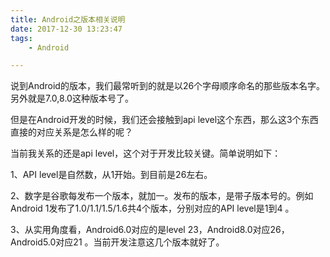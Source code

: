 ```yaml
---
title: Android之版本相关说明
date: 2017-12-30 13:23:47
tags:
	- Android

---
```




说到Android的版本，我们最常听到的就是以26个字母顺序命名的那些版本名字。另外就是7.0,8.0这种版本号了。

但是在Android开发的时候，我们还会接触到api level这个东西，那么这3个东西直接的对应关系是怎么样的呢？

当前我关系的还是api level，这个对于开发比较关键。简单说明如下：

1、API level是自然数，从1开始。到目前是26左右。

2、数字是谷歌每发布一个版本，就加一。发布的版本，是带子版本号的。例如Android 1发布了1.0/1.1/1.5/1.6共4个版本，分别对应的API level是1到4 。

3、从实用角度看，Android6.0对应的是level 23，Android8.0对应26，Android5.0对应21 。当前开发注意这几个版本就好了。



